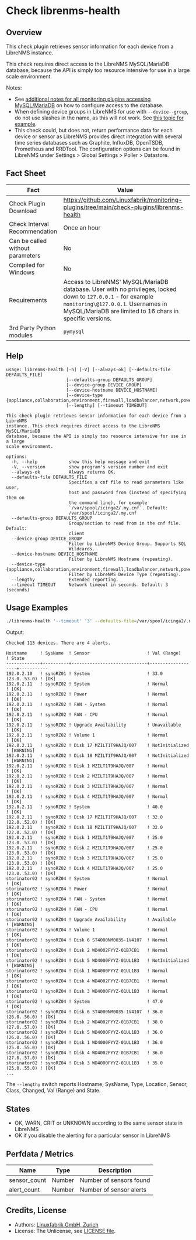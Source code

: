 # Check librenms-health

## Overview

This check plugin retrieves sensor information for each device from a LibreNMS instance.

This check requires direct access to the LibreNMS MySQL/MariaDB database, because the API is simply too resource intensive for use in a large scale environment.

Notes:

* See [additional notes for all monitoring plugins accessing MySQL/MariaDB](https://github.com/Linuxfabrik/monitoring-plugins/blob/main/PLUGINS-MYSQL.rst) on how to configure access to the database.
* When defining device groups in LibreNMS for use with `--device--group`, do not use slashes in the name, as this will not work. See [this topic for example](https://github.com/laravel/framework/issues/22125).
* This check could, but does not, return performance data for each device or sensor as LibreNMS provides direct integration with several time series databases such as Graphite, InfluxDB, OpenTSDB, Prometheus and RRDTool. The configuration options can be found in LibreNMS under Settings \> Global Settings \> Poller \> Datastore.


## Fact Sheet

| Fact | Value |
|----|----|
| Check Plugin Download                 | <https://github.com/Linuxfabrik/monitoring-plugins/tree/main/check-plugins/librenms-health> |
| Check Interval Recommendation         | Once an hour |
| Can be called without parameters      | No |
| Compiled for Windows                  | No |
| Requirements                          | Access to LibreNMS' MySQL/MariaDB database. User with no privileges, locked down to `127.0.0.1` - for example `monitoring\@127.0.0.1`. Usernames in MySQL/MariaDB are limited to 16 chars in specific versions. |
| 3rd Party Python modules              | `pymysql` |


## Help

```text
usage: librenms-health [-h] [-V] [--always-ok] [--defaults-file DEFAULTS_FILE]
                       [--defaults-group DEFAULTS_GROUP]
                       [--device-group DEVICE_GROUP]
                       [--device-hostname DEVICE_HOSTNAME]
                       [--device-type {appliance,collaboration,environment,firewall,loadbalancer,network,power,printer,server,storage,wireless,workstation}]
                       [--lengthy] [--timeout TIMEOUT]

This check plugin retrieves sensor information for each device from a LibreNMS
instance. This check requires direct access to the LibreNMS MySQL/MariaDB
database, because the API is simply too resource intensive for use in a large
scale environment.

options:
  -h, --help            show this help message and exit
  -V, --version         show program's version number and exit
  --always-ok           Always returns OK.
  --defaults-file DEFAULTS_FILE
                        Specifies a cnf file to read parameters like user,
                        host and password from (instead of specifying them on
                        the command line), for example
                        `/var/spool/icinga2/.my.cnf`. Default:
                        /var/spool/icinga2/.my.cnf
  --defaults-group DEFAULTS_GROUP
                        Group/section to read from in the cnf file. Default:
                        client
  --device-group DEVICE_GROUP
                        Filter by LibreNMS Device Group. Supports SQL
                        Wildcards.
  --device-hostname DEVICE_HOSTNAME
                        Filter by LibreNMS Hostname (repeating).
  --device-type {appliance,collaboration,environment,firewall,loadbalancer,network,power,printer,server,storage,wireless,workstation}
                        Filter by LibreNMS Device Type (repeating).
  --lengthy             Extended reporting.
  --timeout TIMEOUT     Network timeout in seconds. Default: 3 (seconds)
```


## Usage Examples

```bash
./librenms-health '--timeout' '3' --defaults-file=/var/spool/icinga2/.my.cnf --device-group="%storage%"
```

Output:

```text
Checked 113 devices. There are 4 alerts.

Hostname     ! SysName  ! Sensor                      ! Val (Range)       ! State     
-------------+----------+-----------------------------+-------------------+-----------
192.0.2.10   ! synoRZ01 ! System                      ! 33.0 (23.0..53.0) ! [OK]      
192.0.2.11   ! synoRZ02 ! System                      ! Normal            ! [OK]      
192.0.2.11   ! synoRZ02 ! Power                       ! Normal            ! [OK]      
192.0.2.11   ! synoRZ02 ! FAN - System                ! Normal            ! [OK]      
192.0.2.11   ! synoRZ02 ! FAN - CPU                   ! Normal            ! [OK]      
192.0.2.11   ! synoRZ02 ! Upgrade Availability        ! Unavailable       ! [OK]      
192.0.2.11   ! synoRZ02 ! Volume 1                    ! Normal            ! [OK]      
192.0.2.11   ! synoRZ02 ! Disk 17 MZILT1T9HAJQ/007    ! NotInitialized    ! [WARNING] 
192.0.2.11   ! synoRZ02 ! Disk 18 MZILT1T9HAJQ/007    ! NotInitialized    ! [WARNING] 
192.0.2.11   ! synoRZ02 ! Disk 1 MZILT1T9HAJQ/007     ! Normal            ! [OK]      
192.0.2.11   ! synoRZ02 ! Disk 2 MZILT1T9HAJQ/007     ! Normal            ! [OK]      
192.0.2.11   ! synoRZ02 ! Disk 3 MZILT1T9HAJQ/007     ! Normal            ! [OK]      
192.0.2.11   ! synoRZ02 ! Disk 4 MZILT1T9HAJQ/007     ! Normal            ! [OK]      
192.0.2.11   ! synoRZ02 ! System                      ! 40.0              ! [OK]      
192.0.2.11   ! synoRZ02 ! Disk 17 MZILT1T9HAJQ/007    ! 32.0 (22.0..52.0) ! [OK]      
192.0.2.11   ! synoRZ02 ! Disk 18 MZILT1T9HAJQ/007    ! 32.0 (22.0..52.0) ! [OK]      
192.0.2.11   ! synoRZ02 ! Disk 1 MZILT1T9HAJQ/007     ! 25.0 (23.0..53.0) ! [OK]      
192.0.2.11   ! synoRZ02 ! Disk 2 MZILT1T9HAJQ/007     ! 25.0 (23.0..53.0) ! [OK]      
192.0.2.11   ! synoRZ02 ! Disk 3 MZILT1T9HAJQ/007     ! 25.0 (23.0..53.0) ! [OK]      
192.0.2.11   ! synoRZ02 ! Disk 4 MZILT1T9HAJQ/007     ! 25.0 (23.0..53.0) ! [OK]      
storinator02 ! synoRZ04 ! System                      ! Normal            ! [OK]      
storinator02 ! synoRZ04 ! Power                       ! Normal            ! [OK]      
storinator02 ! synoRZ04 ! FAN - System                ! Normal            ! [OK]      
storinator02 ! synoRZ04 ! FAN - CPU                   ! Normal            ! [OK]      
storinator02 ! synoRZ04 ! Upgrade Availability        ! Available         ! [WARNING] 
storinator02 ! synoRZ04 ! Volume 1                    ! Normal            ! [OK]      
storinator02 ! synoRZ04 ! Disk 6 ST4000NM0035-1V4107  ! Normal            ! [OK]      
storinator02 ! synoRZ04 ! Disk 2 WD4002FYYZ-01B7CB1   ! Normal            ! [OK]      
storinator02 ! synoRZ04 ! Disk 5 WD4000FYYZ-01UL1B3   ! NotInitialized    ! [WARNING] 
storinator02 ! synoRZ04 ! Disk 1 WD4000FYYZ-01UL1B3   ! Normal            ! [OK]      
storinator02 ! synoRZ04 ! Disk 4 WD4002FYYZ-01B7CB1   ! Normal            ! [OK]      
storinator02 ! synoRZ04 ! Disk 3 WD4000FYYZ-01UL1B3   ! Normal            ! [OK]      
storinator02 ! synoRZ04 ! System                      ! 47.0              ! [OK]      
storinator02 ! synoRZ04 ! Disk 6 ST4000NM0035-1V4107  ! 36.0 (26.0..56.0) ! [OK]      
storinator02 ! synoRZ04 ! Disk 2 WD4002FYYZ-01B7CB1   ! 38.0 (27.0..57.0) ! [OK]      
storinator02 ! synoRZ04 ! Disk 5 WD4000FYYZ-01UL1B3   ! 36.0 (26.0..56.0) ! [OK]      
storinator02 ! synoRZ04 ! Disk 1 WD4000FYYZ-01UL1B3   ! 36.0 (25.0..55.0) ! [OK]      
storinator02 ! synoRZ04 ! Disk 4 WD4002FYYZ-01B7CB1   ! 36.0 (27.0..57.0) ! [OK]      
storinator02 ! synoRZ04 ! Disk 3 WD4000FYYZ-01UL1B3   ! 35.0 (25.0..55.0) ! [OK]
...
```

The `--lengthy` switch reports Hostname, SysName, Type, Location, Sensor, Class, Changed, Val (Range) and State.


## States

* OK, WARN, CRIT or UNKNOWN according to the same sensor state in LibreNMS
* OK if you disable the alerting for a particular sensor in LibreNMS


## Perfdata / Metrics

| Name         | Type   | Description             |
|--------------|--------|-------------------------|
| sensor_count | Number | Number of sensors found |
| alert_count  | Number | Number of sensor alerts |


## Credits, License

* Authors: [Linuxfabrik GmbH, Zurich](https://www.linuxfabrik.ch)
* License: The Unlicense, see [LICENSE file](https://unlicense.org/).

